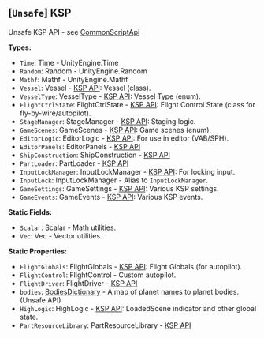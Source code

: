 ## \[`Unsafe`\] KSP

Unsafe KSP API - see [CommonScriptApi](../../CommonScriptApi.md)


**Types:**
- `Time`: Time - UnityEngine.Time
- `Random`: Random - UnityEngine.Random
- `Mathf`: Mathf - UnityEngine.Mathf
- `Vessel`: Vessel - [KSP API](https://kerbalspaceprogram.com/api/class_vessel.html): Vessel (class).
- `VesselType`: VesselType - [KSP API](https://kerbalspaceprogram.com/api/_vessel_8cs.html#afa39c7ec7cc0926b332fcd2d77425edb): Vessel Type (enum).
- `FlightCtrlState`: FlightCtrlState - [KSP API](https://kerbalspaceprogram.com/api/class_flight_ctrl_state.html): Flight Control State (class for fly-by-wire/autopilot).
- `StageManager`: StageManager - [KSP API](https://kerbalspaceprogram.com/api/class_k_s_p_1_1_u_i_1_1_screens_1_1_stage_manager.html): Staging logic.
- `GameScenes`: GameScenes - [KSP API](https://kerbalspaceprogram.com/api/_high_logic_8cs.html#a0687e907db3af3681f90377d69f32090): Game scenes (enum).
- `EditorLogic`: EditorLogic - [KSP API](https://kerbalspaceprogram.com/api/class_editor_logic.html): For use in editor (VAB/SPH).
- `EditorPanels`: EditorPanels - [KSP API](https://kerbalspaceprogram.com/api/class_k_s_p_1_1_u_i_1_1_screens_1_1_editor_panels.html)
- `ShipConstruction`: ShipConstruction - [KSP API](https://kerbalspaceprogram.com/api/class_ship_construction.html)
- `PartLoader`: PartLoader - [KSP API](https://kerbalspaceprogram.com/api/class_part_loader.html)
- `InputLockManager`: InputLockManager - [KSP API](https://kerbalspaceprogram.com/api/class_input_lock_manager.html): For locking input.
- `InputLock`: InputLockManager - Alias to `InputLockManager`.
- `GameSettings`: GameSettings - [KSP API](https://kerbalspaceprogram.com/api/class_game_settings.html): Various KSP settings.
- `GameEvents`: GameEvents - [KSP API](https://kerbalspaceprogram.com/api/class_game_events.html): Various KSP events.

**Static Fields:**
- `Scalar`: Scalar - Math utilities.
- `Vec`: Vec - Vector utilities.

**Static Properties:**
- `FlightGlobals`: FlightGlobals - [KSP API](https://kerbalspaceprogram.com/api/class_flight_globals.html): Flight Globals (for autopilot).
- `FlightControl`: FlightControl - Custom autopilot.
- `FlightDriver`: FlightDriver - [KSP API](https://kerbalspaceprogram.com/api/class_flight_driver.html)
- `bodies`: [BodiesDictionary](../UnsafeAPI/BodiesDictionary.md) - A map of planet names to planet bodies. (Unsafe API)
- `HighLogic`: HighLogic - [KSP API](https://kerbalspaceprogram.com/api/class_high_logic.html): LoadedScene indicator and other global state.
- `PartResourceLibrary`: PartResourceLibrary - [KSP API](https://kerbalspaceprogram.com/api/class_part_resource_library.html)
